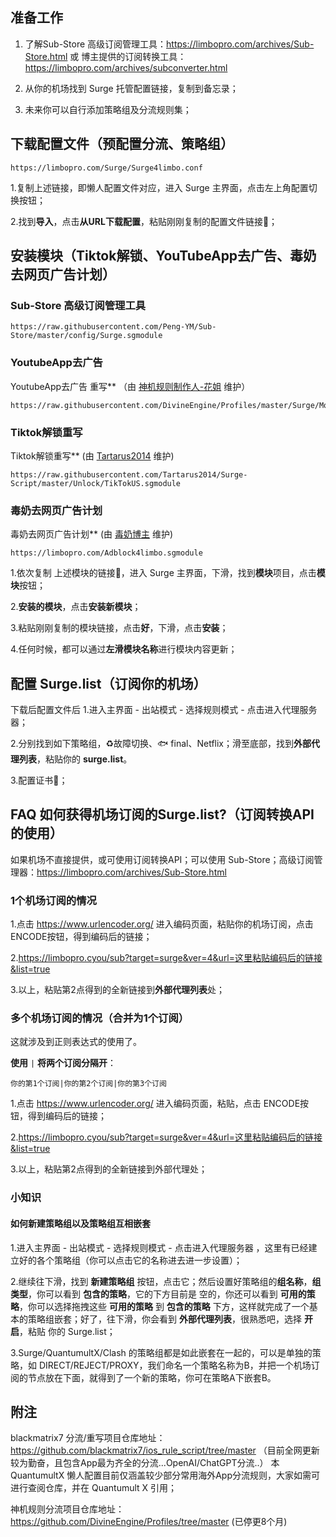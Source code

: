 ## 准备工作

1. 了解Sub-Store 高级订阅管理工具：https://limbopro.com/archives/Sub-Store.html 或 博主提供的订阅转换工具：https://limbopro.com/archives/subconverter.html

2. 从你的机场找到 Surge 托管配置链接，复制到备忘录；

3. 未来你可以自行添加策略组及分流规则集；

## 下载配置文件（预配置分流、策略组）

```
https://limbopro.com/Surge/Surge4limbo.conf
```

1.复制上述链接，即懒人配置文件对应，进入 Surge 主界面，点击左上角配置切换按钮； 

2.找到**导入**，点击**从URL下载配置**，粘贴刚刚复制的配置文件链接🔗；

## 安装模块（Tiktok解锁、YouTubeApp去广告、毒奶去网页广告计划）

### Sub-Store 高级订阅管理工具

```
https://raw.githubusercontent.com/Peng-YM/Sub-Store/master/config/Surge.sgmodule
```

### YoutubeApp去广告

YoutubeApp去广告 重写** （由 [神机规则制作人-花姐](https://github.com/DivineEngine/Profiles/tree/master) 维护）

```
https://raw.githubusercontent.com/DivineEngine/Profiles/master/Surge/Module/Block/YouTubeAds.sgmodule
```

### Tiktok解锁重写

Tiktok解锁重写** (由 [Tartarus2014](https://github.com/Tartarus2014/Surge-Script/tree/master/Unlock) 维护)

```
https://raw.githubusercontent.com/Tartarus2014/Surge-Script/master/Unlock/TikTokUS.sgmodule
```

### 毒奶去网页广告计划

毒奶去网页广告计划** (由 [毒奶博主](https://limbopro.com/archives/12904.html) 维护)

```
https://limbopro.com/Adblock4limbo.sgmodule
```

1.依次复制 上述模块的链接🔗，进入 Surge 主界面，下滑，找到**模块**项目，点击**模块**按钮；

2.**安装的模块**，点击**安装新模块**；

3.粘贴刚刚复制的模块链接，点击**好**，下滑，点击**安装**；

4.任何时候，都可以通过**左滑模块名称**进行模块内容更新；

## 配置 Surge.list（订阅你的机场）

下载后配置文件后 1.进入主界面 - 出站模式 - 选择规则模式 - 点击进入代理服务器；

2.分别找到如下策略组，♻️故障切换、🐟 final、Netflix；滑至底部，找到**外部代理列表**，粘贴你的 **surge.list**。

3.配置证书📄；

## FAQ 如何获得机场订阅的Surge.list?（订阅转换API的使用）
如果机场不直接提供，或可使用订阅转换API；可以使用 Sub-Store；高级订阅管理器：https://limbopro.com/archives/Sub-Store.html 

### 1个机场订阅的情况
1.点击 https://www.urlencoder.org/ 进入编码页面，粘贴你的机场订阅，点击 ENCODE按钮，得到编码后的链接；

2.https://limbopro.cyou/sub?target=surge&ver=4&url=这里粘贴编码后的链接&list=true

3.以上，粘贴第2点得到的全新链接到**外部代理列表**处；

### 多个机场订阅的情况（合并为1个订阅）

这就涉及到正则表达式的使用了。

**使用** `|` **将两个订阅分隔开**：

```
你的第1个订阅|你的第2个订阅|你的第3个订阅
```

1.点击 https://www.urlencoder.org/ 进入编码页面，粘贴，点击 ENCODE按钮，得到编码后的链接；

2.https://limbopro.cyou/sub?target=surge&ver=4&url=这里粘贴编码后的链接&list=true

3.以上，粘贴第2点得到的全新链接到外部代理处；

### 小知识

#### 如何新建策略组以及策略组互相嵌套

1.进入主界面 - 出站模式 - 选择规则模式 - 点击进入代理服务器 ，这里有已经建立好的各个策略组（你可以点击它的名称进去进一步设置）；

2.继续往下滑，找到 **新建策略组** 按钮，点击它；然后设置好策略组的**组名称**，**组类型**，你可以看到 **包含的策略**，它的下方目前是 空的，你还可以看到 **可用的策略**，你可以选择拖拽这些 **可用的策略** 到 **包含的策略** 下方，这样就完成了一个基本的策略组嵌套；好了，往下滑，你会看到 **外部代理列表**，很熟悉吧，选择 **开启**，粘贴 你的 Surge.list；

3.Surge/QuantumultX/Clash 的策略组都是如此嵌套在一起的，可以是单独的策略，如 DIRECT/REJECT/PROXY，我们命名一个策略名称为B，并把一个机场订阅的节点放在下面，就得到了一个新的策略，你可在策略A下嵌套B。

## 附注

blackmatrix7 分流/重写项目仓库地址：https://github.com/blackmatrix7/ios_rule_script/tree/master （目前全网更新较为勤奋，且包含App最为齐全的分流...OpenAI/ChatGPT分流..） 本 QuantumultX 懒人配置目前仅涵盖较少部分常用海外App分流规则，大家如需可进行查阅仓库，并在 Quantumult X 引用；

神机规则分流项目仓库地址：https://github.com/DivineEngine/Profiles/tree/master (已停更8个月)
